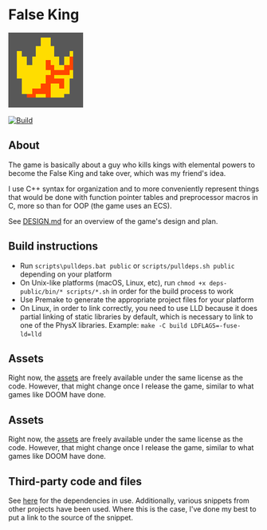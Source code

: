 # False King

![False King logo](build/windows/GdkAssets/Logo150x150.png)

[![Build](https://github.com/MobSlicer152/FalseKing/actions/workflows/build.yml/badge.svg)](https://github.com/MobSlicer152/FalseKing/actions/workflows/build.yml)

## About
The game is basically about a guy who kills kings with elemental powers to
become the False King and take over, which was my friend's idea.

I use C++ syntax for organization and to more conveniently represent things
that would be done with function pointer tables and preprocessor macros in C,
more so than for OOP (the game uses an ECS).

See [DESIGN.md]() for an overview of the game's design and plan.

## Build instructions
- Run `scripts\pulldeps.bat public` or `scripts/pulldeps.sh public` depending
  on your platform
- On Unix-like platforms (macOS, Linux, etc), run
  `chmod +x deps-public/bin/* scripts/*.sh` in order for the build process to
  work
- Use Premake to generate the appropriate project files for your platform
- On Linux, in order to link correctly, you need to use LLD because it does
 partial linking of static libraries by default, which is necessary to link
 to one of the PhysX libraries. Example: `make -C build LDFLAGS=-fuse-ld=lld`

## Assets
Right now, the [assets](https://git.randomcode.dev/mobslicer152/FalseKing-assets)
are freely available under the same license as the code. However, that might
change once I release the game, similar to what games like DOOM have done.

## Assets
Right now, the [assets](https://git.randomcode.dev/mobslicer152/FalseKing-assets)
are freely available under the same license as the code. However, that might
change once I release the game, similar to what games like DOOM have done.

## Third-party code and files
See [here](https://git.randomcode.dev/mobslicer152/FalseKing-deps-public) for
the dependencies in use. Additionally, various snippets from other projects
have been used. Where this is the case, I've done my best to put a link to the
source of the snippet.
